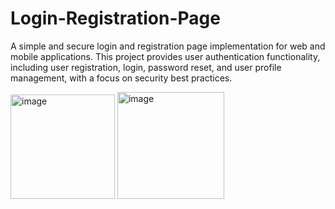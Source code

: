 # Login-Registration-Page
A simple and secure login and registration page implementation for web and mobile applications. This project provides user authentication functionality, including user registration, login, password reset, and user profile management, with a focus on security best practices.

<img width="167" alt="image" src="https://github.com/chaitaliuke/Login-Registration-Page/assets/117623698/41b684f7-a7d2-4db1-baf9-ab8daef60396">
<img width="171" alt="image" src="https://github.com/chaitaliuke/Login-Registration-Page/assets/117623698/bdab8e85-986e-4448-9435-4007513fe7d6">
